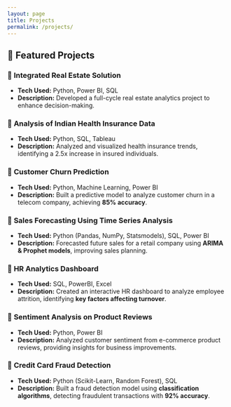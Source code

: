 ```yaml
---
layout: page
title: Projects
permalink: /projects/
---
```


## 🚀 Featured Projects  

### 📌 **Integrated Real Estate Solution**  
- **Tech Used:** Python, Power BI, SQL  
- **Description:** Developed a full-cycle real estate analytics project to enhance decision-making.  
 

### 📌 **Analysis of Indian Health Insurance Data**  
- **Tech Used:** Python, SQL, Tableau  
- **Description:** Analyzed and visualized health insurance trends, identifying a 2.5x increase in insured individuals.  
 

### 📌 **Customer Churn Prediction**  
- **Tech Used:** Python, Machine Learning, Power BI  
- **Description:** Built a predictive model to analyze customer churn in a telecom company, achieving **85% accuracy**.  


### 📌 **Sales Forecasting Using Time Series Analysis**  
- **Tech Used:** Python (Pandas, NumPy, Statsmodels), SQL, Power BI  
- **Description:** Forecasted future sales for a retail company using **ARIMA & Prophet models**, improving sales planning.  


### 📌 **HR Analytics Dashboard**  
- **Tech Used:** SQL, PowerBI, Excel  
- **Description:** Created an interactive HR dashboard to analyze employee attrition, identifying **key factors affecting turnover**.  


### 📌 **Sentiment Analysis on Product Reviews**  
- **Tech Used:** Python, Power BI  
- **Description:** Analyzed customer sentiment from e-commerce product reviews, providing insights for business improvements.  


### 📌 **Credit Card Fraud Detection**  
- **Tech Used:** Python (Scikit-Learn, Random Forest), SQL  
- **Description:** Built a fraud detection model using **classification algorithms**, detecting fraudulent transactions with **92% accuracy**.  

